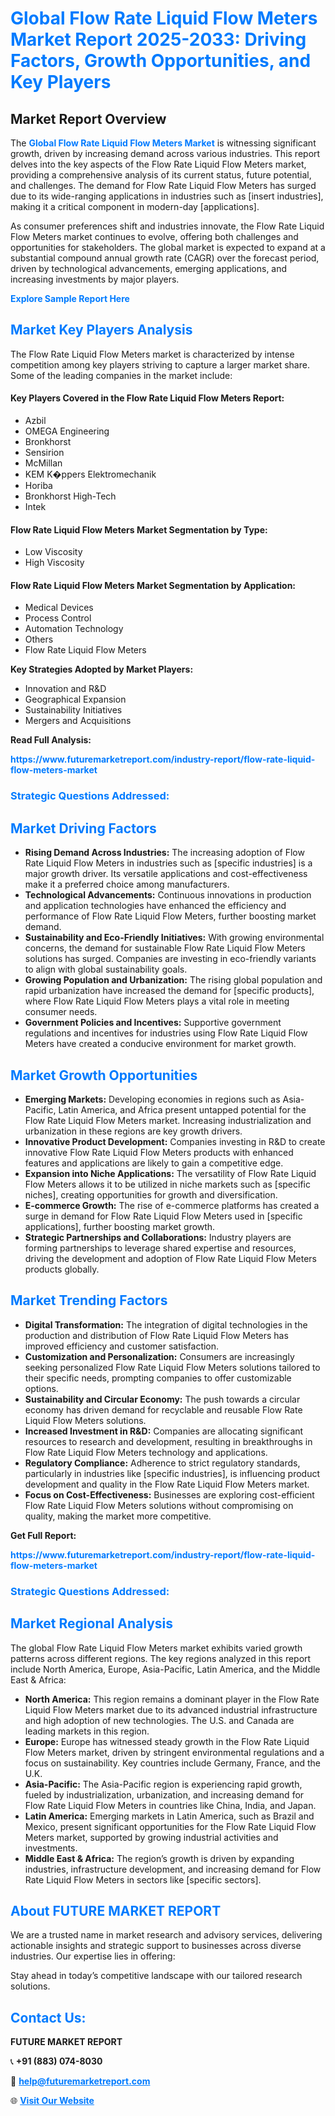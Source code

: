 <h1 style="color: #007BFF;">Global Flow Rate Liquid Flow Meters Market Report 2025-2033: Driving Factors, Growth Opportunities, and Key Players</h1>

<section id="overview">
<h2>Market Report Overview</h2>
<p>The <a href="https://www.futuremarketreport.com/industry-report/flow-rate-liquid-flow-meters-market" style="color: #007BFF; text-decoration: none;"><strong>Global Flow Rate Liquid Flow Meters Market</strong></a> is witnessing significant growth, driven by increasing demand across various industries. This report delves into the key aspects of the Flow Rate Liquid Flow Meters market, providing a comprehensive analysis of its current status, future potential, and challenges. The demand for Flow Rate Liquid Flow Meters has surged due to its wide-ranging applications in industries such as [insert industries], making it a critical component in modern-day [applications].</p>
<p>As consumer preferences shift and industries innovate, the Flow Rate Liquid Flow Meters market continues to evolve, offering both challenges and opportunities for stakeholders. The global market is expected to expand at a substantial compound annual growth rate (CAGR) over the forecast period, driven by technological advancements, emerging applications, and increasing investments by major players.</p>
</section>

<section id="overview">
<p><a href="https://www.futuremarketreport.com/request-sample/reportId=110797" style="color: #007BFF; text-decoration: none;"><strong>Explore Sample Report Here</strong></a></p>
</section>

<section id="key-players">
<h2 style="color: #007BFF;">Market Key Players Analysis</h2>
<p>The Flow Rate Liquid Flow Meters market is characterized by intense competition among key players striving to capture a larger market share. Some of the leading companies in the market include:</p>
<h4>Key Players Covered in the Flow Rate Liquid Flow Meters Report:</h4>
<ul><li>Azbil</li><li>OMEGA Engineering</li><li>Bronkhorst</li><li>Sensirion</li><li>McMillan</li><li>KEM K�ppers Elektromechanik</li><li>Horiba</li><li>Bronkhorst High-Tech</li><li>Intek</li></ul>
<h4>Flow Rate Liquid Flow Meters Market Segmentation by Type:</h4>
<ul><li>Low Viscosity</li><li>High Viscosity</li></ul>

<h4>Flow Rate Liquid Flow Meters Market Segmentation by Application:</h4>
<ul><li>Medical Devices</li><li>Process Control</li><li>Automation Technology</li><li>Others</li><li>Flow Rate Liquid Flow Meters</li></ul>
<p><strong>Key Strategies Adopted by Market Players:</strong></p>
<ul>
<li>Innovation and R&D</li>
<li>Geographical Expansion</li>
<li>Sustainability Initiatives</li>
<li>Mergers and Acquisitions</li>
</ul>
</section>

<section>
<p><strong>Read Full Analysis: </strong></p><a href="https://www.futuremarketreport.com/industry-report/flow-rate-liquid-flow-meters-market" style="color: #007BFF; text-decoration: none;"><strong>https://www.futuremarketreport.com/industry-report/flow-rate-liquid-flow-meters-market</strong></a>
<h3 style="color: #007BFF;">Strategic Questions Addressed:</h3>
</section>

<section id="driving-factors">
<h2 style="color: #007BFF;">Market Driving Factors</h2>
<ul>
<li><strong>Rising Demand Across Industries:</strong> The increasing adoption of Flow Rate Liquid Flow Meters in industries such as [specific industries] is a major growth driver. Its versatile applications and cost-effectiveness make it a preferred choice among manufacturers.</li>
<li><strong>Technological Advancements:</strong> Continuous innovations in production and application technologies have enhanced the efficiency and performance of Flow Rate Liquid Flow Meters, further boosting market demand.</li>
<li><strong>Sustainability and Eco-Friendly Initiatives:</strong> With growing environmental concerns, the demand for sustainable Flow Rate Liquid Flow Meters solutions has surged. Companies are investing in eco-friendly variants to align with global sustainability goals.</li>
<li><strong>Growing Population and Urbanization:</strong> The rising global population and rapid urbanization have increased the demand for [specific products], where Flow Rate Liquid Flow Meters plays a vital role in meeting consumer needs.</li>
<li><strong>Government Policies and Incentives:</strong> Supportive government regulations and incentives for industries using Flow Rate Liquid Flow Meters have created a conducive environment for market growth.</li>
</ul>
</section>

<section id="growth-opportunities">
<h2 style="color: #007BFF;">Market Growth Opportunities</h2>
<ul>
<li><strong>Emerging Markets:</strong> Developing economies in regions such as Asia-Pacific, Latin America, and Africa present untapped potential for the Flow Rate Liquid Flow Meters market. Increasing industrialization and urbanization in these regions are key growth drivers.</li>
<li><strong>Innovative Product Development:</strong> Companies investing in R&D to create innovative Flow Rate Liquid Flow Meters products with enhanced features and applications are likely to gain a competitive edge.</li>
<li><strong>Expansion into Niche Applications:</strong> The versatility of Flow Rate Liquid Flow Meters allows it to be utilized in niche markets such as [specific niches], creating opportunities for growth and diversification.</li>
<li><strong>E-commerce Growth:</strong> The rise of e-commerce platforms has created a surge in demand for Flow Rate Liquid Flow Meters used in [specific applications], further boosting market growth.</li>
<li><strong>Strategic Partnerships and Collaborations:</strong> Industry players are forming partnerships to leverage shared expertise and resources, driving the development and adoption of Flow Rate Liquid Flow Meters products globally.</li>
</ul>
</section>

<section id="trending-factors">
<h2 style="color: #007BFF;">Market Trending Factors</h2>
<ul>
<li><strong>Digital Transformation:</strong> The integration of digital technologies in the production and distribution of Flow Rate Liquid Flow Meters has improved efficiency and customer satisfaction.</li>
<li><strong>Customization and Personalization:</strong> Consumers are increasingly seeking personalized Flow Rate Liquid Flow Meters solutions tailored to their specific needs, prompting companies to offer customizable options.</li>
<li><strong>Sustainability and Circular Economy:</strong> The push towards a circular economy has driven demand for recyclable and reusable Flow Rate Liquid Flow Meters solutions.</li>
<li><strong>Increased Investment in R&D:</strong> Companies are allocating significant resources to research and development, resulting in breakthroughs in Flow Rate Liquid Flow Meters technology and applications.</li>
<li><strong>Regulatory Compliance:</strong> Adherence to strict regulatory standards, particularly in industries like [specific industries], is influencing product development and quality in the Flow Rate Liquid Flow Meters market.</li>
<li><strong>Focus on Cost-Effectiveness:</strong> Businesses are exploring cost-efficient Flow Rate Liquid Flow Meters solutions without compromising on quality, making the market more competitive.</li>
</ul>
</section>

<section>
<p><strong>Get Full Report: </strong></p><a href="https://www.futuremarketreport.com/industry-report/flow-rate-liquid-flow-meters-market" style="color: #007BFF; text-decoration: none;"><strong>https://www.futuremarketreport.com/industry-report/flow-rate-liquid-flow-meters-market</strong></a>
<h3 style="color: #007BFF;">Strategic Questions Addressed:</h3>
</section>


<section id="regional-analysis">
<h2 style="color: #007BFF;">Market Regional Analysis</h2>
<p>The global Flow Rate Liquid Flow Meters market exhibits varied growth patterns across different regions. The key regions analyzed in this report include North America, Europe, Asia-Pacific, Latin America, and the Middle East & Africa:</p>
<ul>
<li><strong>North America:</strong> This region remains a dominant player in the Flow Rate Liquid Flow Meters market due to its advanced industrial infrastructure and high adoption of new technologies. The U.S. and Canada are leading markets in this region.</li>
<li><strong>Europe:</strong> Europe has witnessed steady growth in the Flow Rate Liquid Flow Meters market, driven by stringent environmental regulations and a focus on sustainability. Key countries include Germany, France, and the U.K.</li>
<li><strong>Asia-Pacific:</strong> The Asia-Pacific region is experiencing rapid growth, fueled by industrialization, urbanization, and increasing demand for Flow Rate Liquid Flow Meters in countries like China, India, and Japan.</li>
<li><strong>Latin America:</strong> Emerging markets in Latin America, such as Brazil and Mexico, present significant opportunities for the Flow Rate Liquid Flow Meters market, supported by growing industrial activities and investments.</li>
<li><strong>Middle East & Africa:</strong> The region’s growth is driven by expanding industries, infrastructure development, and increasing demand for Flow Rate Liquid Flow Meters in sectors like [specific sectors].</li>
</ul>
</section>

<footer>
<h2 style="color: #007BFF;">About FUTURE MARKET REPORT</h2>
<p>We are a trusted name in market research and advisory services, delivering actionable insights and strategic support to businesses across diverse industries. Our expertise lies in offering:</p>

<p>Stay ahead in today’s competitive landscape with our tailored research solutions.</p>

<h2 style="color: #007BFF;">Contact Us:</h2>
<p><strong>FUTURE MARKET REPORT</strong></p>
<p>📞 <strong>+91 (883) 074-8030</strong></p>
<p>📧 <strong><a href="mailto:help@futuremarketreport.com" style="color: #007BFF;">help@futuremarketreport.com</a></strong></p>
<p>🌐 <strong><a href="https://www.futuremarketreport.com/" style="color: #007BFF;">Visit Our Website</a></strong></p>
</footer>